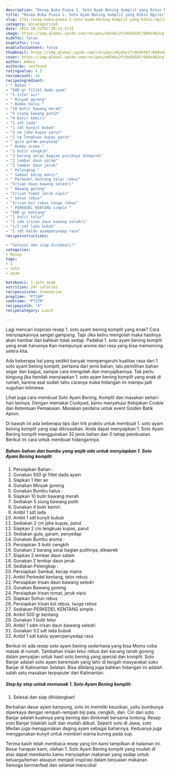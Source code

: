 ```yaml
---
description: "Resep Buka Puasa 1. Soto Ayam Bening komplit yang Bikin Ngiler"
title: "Resep Buka Puasa 1. Soto Ayam Bening komplit yang Bikin Ngiler"
slug: 1741-resep-buka-puasa-1-soto-ayam-bening-komplit-yang-bikin-ngiler
category: Uncategorized
date: 2022-10-22T07:28:11.517Z
image: https://img-global.cpcdn.com/recipes/e02ebc2fc0e5658f/680x482cq70/1-soto-ayam-bening-komplit-foto-resep-utama.jpg
hideToc: false
enableToc: true
enableTocContent: false
thumbnail: https://img-global.cpcdn.com/recipes/e02ebc2fc0e5658f/680x482cq70/1-soto-ayam-bening-komplit-foto-resep-utama.jpg
cover: https://img-global.cpcdn.com/recipes/e02ebc2fc0e5658f/680x482cq70/1-soto-ayam-bening-komplit-foto-resep-utama.jpg
author: Admin
authorAv: notfound
ratingvalue: 4.5
reviewcount: 16
recipeingredient:
- " Bahan "
- "500 gr fillet dada ayam"
- "1 liter air"
- " Minyak goreng"
- " Bumbu halus "
- "10 butir bawang merah"
- "5 siung bawang putih"
- "4 butir kemiri"
- "1 sdt lada"
- "1 sdt kunyit bubuk"
- "2 cm jahe kupas parut"
- "2 cm lengkuas kupas parut"
- " gula garam penyedap"
- " Bumbu aroma "
- "3 butir cengkih"
- "2 barang serai bagian putihnya dikeprek"
- "2 lembar daun salam"
- "2 lembar daun jeruk"
- " Pelengkap "
- " Sambal kecap manis"
- " Perkedel kentang telor rebus"
- "Irisan daun bawang seledri"
- " Bawang goreng"
- "Irisan tomat jeruk nipis"
- " Sohun rebus"
- "Irisan kol rebus tauge rebus"
- " PERKEDEL KENTANG simple "
- "500 gr kentang"
- "1 butir telur"
- "1 sdm irisan daun bawang seledri"
- "1/2 sdt lada bubuk"
- "1 sdt kaldu ayampenyedap rasa"
recipeinstructions:

- "Selesai dan siap dinikmati!"
categories:
- Resep
tags:
- 1
- soto
- ayam

katakunci: 1 soto ayam 
nutrition: 247 calories
recipecuisine: Indonesian
preptime: "PT19M"
cooktime: "PT37M"
recipeyield: "4"
recipecategory: Lunch

---
```



Lagi mencari inspirasi resep 1. soto ayam bening komplit yang enak? Cara menyiapkannya sangat gampang. Tapi Jika keliru mengolah maka hasilnya akan hambar dan bahkan tidak sedap. Padahal 1. soto ayam bening komplit yang enak harusnya Kan mempunyai aroma dan rasa yang bisa memancing selera kita.


Ada beberapa hal yang sedikit banyak mempengaruhi kualitas rasa dari 1. soto ayam bening komplit, pertama dari jenis bahan, lalu pemilihan bahan segar dan bagus, sampai cara mengolah dan menyajikannya. Tak perlu bingung jika hendak menyiapkan 1. soto ayam bening komplit yang enak di rumah, karena asal sudah tahu caranya maka hidangan ini mampu jadi suguhan istimewa.

Lihat juga cara membuat Soto Ayam Bening, Komplit dan masakan sehari-hari lainnya. Dengan memakai Cookpad, kamu menyetujui Kebijakan Cookie dan Ketentuan Pemakaian. Masakan perdana untuk event Golden Batik Apron.


Di bawah ini ada beberapa tips dan trik praktis untuk membuat 1. soto ayam bening komplit yang siap dikreasikan. Anda dapat menyiapkan 1. Soto Ayam Bening komplit menggunakan 32 jenis bahan dan 0 tahap pembuatan. Berikut ini cara untuk membuat hidangannya.

<!--inarticleads1-->

##### Bahan-bahan dan bumbu yang wajib ada untuk menyiapkan 1. Soto Ayam Bening komplit:

1. Persiapkan  Bahan :
1. Gunakan 500 gr fillet dada ayam
1. Siapkan 1 liter air
1. Gunakan  Minyak goreng
1. Gunakan  Bumbu halus :
1. Siapkan 10 butir bawang merah
1. Sediakan 5 siung bawang putih
1. Gunakan 4 butir kemiri
1. Ambil 1 sdt lada
1. Ambil 1 sdt kunyit bubuk
1. Sediakan 2 cm jahe kupas, parut
1. Siapkan 2 cm lengkuas kupas, parut
1. Sediakan  gula, garam, penyedap
1. Gunakan  Bumbu aroma :
1. Persiapkan 3 butir cengkih
1. Gunakan 2 barang serai bagian putihnya, dikeprek
1. Siapkan 2 lembar daun salam
1. Gunakan 2 lembar daun jeruk
1. Sediakan  Pelengkap :
1. Persiapkan  Sambal, kecap manis
1. Ambil  Perkedel kentang, telor rebus
1. Persiapkan Irisan daun bawang seledri
1. Gunakan  Bawang goreng
1. Persiapkan Irisan tomat, jeruk nipis
1. Siapkan  Sohun rebus
1. Persiapkan Irisan kol rebus, tauge rebus
1. Sediakan  PERKEDEL KENTANG simple :
1. Ambil 500 gr kentang
1. Gunakan 1 butir telur
1. Ambil 1 sdm irisan daun bawang seledri
1. Gunakan 1/2 sdt lada bubuk
1. Ambil 1 sdt kaldu ayam/penyedap rasa


Berikut ini ada resep soto ayam bening sederhana yang bisa Moms coba masak di rumah. Tambahan irisan telur rebus dan kacang tanah goreng dalam penyajian untuk hasil soto bening yang special dan komplit. Soto Banjar adalah soto ayam berempah yang lahir di tengah masyarakat suku Banjar di Kalimantan Selatan. Bisa dibilang juga bahkan hidangan ini adalah salah satu masakan terpopuler dari Kalimantan. 

<!--inarticleads2-->

##### Step by step untuk memasak 1. Soto Ayam Bening komplit:


1. Selesai dan siap dihidangkan!

Berbahan dasar ayam kampung, soto ini memiliki keunikan, yaitu bumbunya diperkaya dengan rempah-rempah biji pala, cengkih, dan. Ciri dari soto Banjar adalah kuahnya yang bening dan dinikmati bersama lontong. Resep soto Banjar tidaklah sulit dan mudah diikuti. Seperti soto di Jawa, soto Medan juga menggunakan daging ayam sebagai bahannya. Keduanya juga menggunakan kunyit untuk memberi warna kuning pada sup. 

Terima kasih telah membaca resep yang tim kami tampilkan di halaman ini. Besar harapan kami, olahan 1. Soto Ayam Bening komplit yang mudah di atas dapat membantu kamu menyiapkan makanan yang sedap untuk keluarga/teman ataupun menjadi inspirasi dalam berjualan makanan. Semoga bermanfaat dan selamat mencoba!
